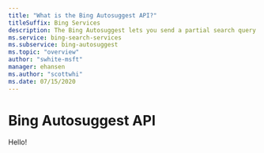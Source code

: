 ```yaml
---
title: "What is the Bing Autosuggest API?"
titleSuffix: Bing Services
description: The Bing Autosuggest lets you send a partial search query term to Bing and get back a list of suggested queries that other users have searched on or that are based on user intent. Typically, you use this API to support a richer search box experience. For example, you'd call this API for each character the user enters and populate the search box's drop-down list with the suggested query strings.
ms.service: bing-search-services
ms.subservice: bing-autosuggest
ms.topic: "overview"
author: "swhite-msft"
manager: ehansen
ms.author: "scottwhi"
ms.date: 07/15/2020
---
```


# Bing Autosuggest API

Hello!
